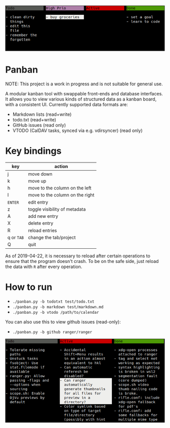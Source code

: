 ![screenshot](screenshot.png)

# Panban

NOTE: This project is a work in progress and is not suitable for general use.

A modular kanban tool with swappable front-ends and database interfaces.  It
allows you to view various kinds of structured data as a kanban board, with a
consistent UI.  Currently supported data formats are:

- Markdown lists (read+write)
- todo.txt (read+write)
- GitHub issues (read only)
- VTODO (CalDAV tasks, synced via e.g. vdirsyncer) (read only)

# Key bindings

| key        | action                          |
|------------|---------------------------------|
| j          | move down                       |
| k          | move up                         |
| h          | move to the column on the left  |
| l          | move to the column on the right |
| `ENTER`    | edit entry                      |
| z          | toggle visibility of metadata   |
| A          | add new entry                   |
| X          | delete entry                    |
| R          | reload entries                  |
| q or `TAB` | change the tab/project          |
| Q          | quit                            |

As of 2019-04-22, it is necessary to reload after certain operations to ensure
that the program doesn't crash.  To be on the safe side, just reload the data
with `R` after every operation.

# How to run

- `./panban.py -b todotxt test/todo.txt`
- `./panban.py -b markdown test/markdown.md`
- `./panban.py -b vtodo /path/to/calendar`

You can also use this to view github issues (read-only):

- `./panban.py -b github ranger/ranger`

![screenshot of github issues](screenshot_github.png)

